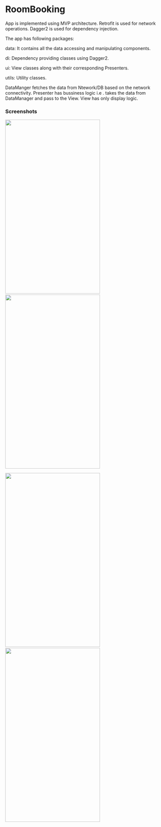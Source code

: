 # RoomBooking

App is implemented using MVP architecture.
Retrofit is used for network operations.
Dagger2 is used for dependency injection.

The app has following packages:

data: It contains all the data accessing and manipulating components.

di: Dependency providing classes using Dagger2.

ui: View classes along with their corresponding Presenters.

utils: Utility classes.

DataManger fetches the data from Ntework/DB based on the network connectivity.
Presenter has bussiness logic i.e . takes the data from DataManager and pass to the View.
View has only display logic.

<h3>Screenshots</h3>
<p>
  <img src="https://github.com/vinodkamble444/RoomBooking/blob/master/screenshots/Room%20List.png" width="300" height="550"/>
  &nbsp;&nbsp;&nbsp;&nbsp;&nbsp;&nbsp;&nbsp;&nbsp;
  &nbsp;&nbsp;&nbsp;&nbsp;&nbsp;&nbsp;&nbsp;&nbsp;
  <img src="https://github.com/vinodkamble444/RoomBooking/blob/master/screenshots/Room%20detais.png" width="300" height="550"/>
</p>
<p>
  <img src="https://github.com/vinodkamble444/RoomBooking/blob/master/screenshots/timeslot.png" width="300" height="550"/>
   &nbsp;&nbsp;&nbsp;&nbsp;&nbsp;&nbsp;&nbsp;&nbsp;
  &nbsp;&nbsp;&nbsp;&nbsp;&nbsp;&nbsp;&nbsp;&nbsp;
  <img src="https://github.com/vinodkamble444/RoomBooking/blob/master/screenshots/add%20attendees.png" width="300" height="550"/>
</p>
                         
                         
   

